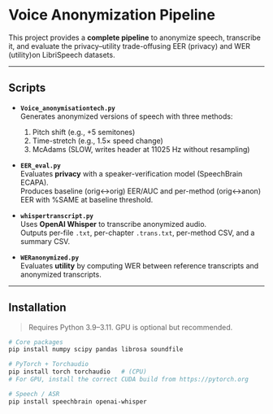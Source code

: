 # Voice Anonymization Pipeline

This project provides a **complete pipeline** to anonymize speech, transcribe it, and evaluate the privacy–utility trade-offusing EER (privacy) and WER (utility)on LibriSpeech datasets.

---

## Scripts

- **`Voice_anonymisationtech.py`**  
  Generates anonymized versions of speech with three methods:
  1. Pitch shift (e.g., +5 semitones)  
  2. Time-stretch (e.g., 1.5× speed change)  
  3. McAdams (SLOW, writes header at 11025 Hz without resampling)

- **`EER_eval.py`**  
  Evaluates **privacy** with a speaker-verification model (SpeechBrain ECAPA).  
  Produces baseline (orig↔orig) EER/AUC and per-method (orig↔anon) EER with %SAME at baseline threshold.

- **`whispertranscript.py`**  
  Uses **OpenAI Whisper** to transcribe anonymized audio.  
  Outputs per-file `.txt`, per-chapter `.trans.txt`, per-method CSV, and a summary CSV.

- **`WERanonymized.py`**  
  Evaluates **utility** by computing WER between reference transcripts and anonymized transcripts.

---

## Installation

> Requires Python 3.9–3.11. GPU is optional but recommended.

```bash
# Core packages
pip install numpy scipy pandas librosa soundfile

# PyTorch + Torchaudio
pip install torch torchaudio   # (CPU)
# For GPU, install the correct CUDA build from https://pytorch.org

# Speech / ASR
pip install speechbrain openai-whisper
